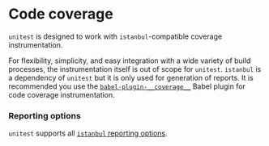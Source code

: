 # Code coverage

`unitest` is designed to work with `istanbul`-compatible coverage instrumentation.

For flexibility, simplicity, and easy integration with a wide variety of build processes, the instrumentation itself is out of scope for `unitest`. `istanbul` is a dependency of `unitest` but it is only used for generation of reports. It is recommended you use the [`babel-plugin-__coverage__`](https://github.com/dtinth/babel-plugin-__coverage__) Babel plugin for code coverage instrumentation.

### Reporting options

`unitest` supports all [`istanbul` reporting options](https://github.com/gotwarlost/istanbul/tree/master/lib/report).
